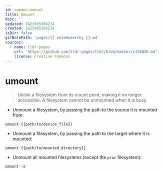```yaml
---
id: common.umount
title: Umount
desc: ''
updated: 1623965306214
created: 1623965306214
isDir: false
gitNotePath: 'pages/{{ noteHiearchy }}.md'
sources:
  - name: tldr-pages
    url: 'https://github.com/tldr-pages/tldr/blob/master/LICENSE.md'
    license: Creative Commons
---
```

# umount

> Unlink a filesystem from its mount point, making it no longer accessible.
> A filesystem cannot be unmounted when it is busy.

- Unmount a filesystem, by passing the path to the source it is mounted from:

`umount {{path/to/device_file}}`

- Unmount a filesystem, by passing the path to the target where it is mounted:

`umount {{path/to/mounted_directory}}`

- Unmount all mounted filesystems (except the `proc` filesystem):

`umount -a`

